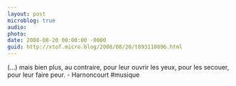 ```yaml
---
layout: post
microblog: true
audio: 
photo: 
date: 2008-08-20 00:00:00 -0000
guid: http://xtof.micro.blog/2008/08/20/t893110896.html
---
```

(...) mais bien plus, au contraire, pour leur ouvrir les yeux, pour les secouer, pour leur faire peur. - Harnoncourt #musique
